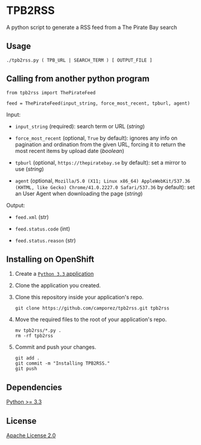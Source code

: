 TPB2RSS
=======

A python script to generate a RSS feed from a The Pirate Bay search

Usage
-----

```
./tpb2rss.py ( TPB_URL | SEARCH_TERM ) [ OUTPUT_FILE ]
```

Calling from another python program
-----------------------------------

```
from tpb2rss import ThePirateFeed

feed = ThePirateFeed(input_string, force_most_recent, tpburl, agent)
```

Input:

- `input_string` (required): search term or URL (*string*)

- `force_most_recent` (optional, `True` by default): ignores any info on pagination and ordination from the given URL, forcing it to return the most recent items by upload date (*boolean*)

- `tpburl` (optional, `https://thepiratebay.se` by default): set a mirror to use (*string*)

- `agent` (optional, `Mozilla/5.0 (X11; Linux x86_64) AppleWebKit/537.36 (KHTML, like Gecko) Chrome/41.0.2227.0 Safari/537.36` by default): set an User Agent when downloading the page (*string*)

Output:

- `feed.xml` (str)

- `feed.status.code` (int)

- `feed.status.reason` (str)

Installing on OpenShift
-----------------------

1. Create a [`Python 3.3` application](https://openshift.redhat.com/app/console/application_type/cart!python-3.3)

2. Clone the application you created.

3. Clone this repository inside your application's repo.
	```
	git clone https://github.com/camporez/tpb2rss.git tpb2rss
	```

4. Move the required files to the root of your application's repo.
	```
	mv tpb2rss/*.py .
	rm -rf tpb2rss
	```

5. Commit and push your changes.
	```
	git add .
	git commit -m "Installing TPB2RSS."
	git push
	```

Dependencies
------------

[Python >= 3.3](http://docs.python.org/3/)

License
-------

[Apache License 2.0](https://github.com/camporez/tpb2rss/raw/master/LICENSE)
